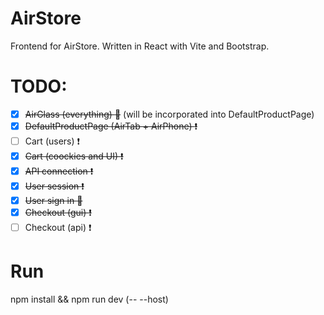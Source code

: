 # AirStore
Frontend for AirStore. Written in React with Vite and Bootstrap.
# TODO:
- [x] ~~AirGlass (everything) :snail:~~ (will be incorporated into DefaultProductPage) 
- [x] ~~DefaultProductPage (AirTab + AirPhone) :exclamation:~~
- [ ] Cart (users) :exclamation:
- [x] ~~Cart (coockies and UI) :exclamation:~~
- [x] ~~API connection :exclamation:~~ 
- [x] ~~User session :exclamation:~~
- [x] ~~User sign in :snail:~~
- [x] ~~Checkout (gui) :exclamation:~~
- [ ] Checkout (api) :exclamation:
# Run
npm install && npm run dev (-- --host) 
